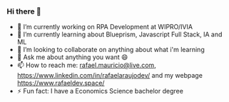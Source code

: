 ### Hi there 👋

<!--
**rafaelmauricioaraujo/rafaelmauricioaraujo** is a ✨ _special_ ✨ repository because its `README.md` (this file) appears on your GitHub profile.

Here are some ideas to get you started:
-->

- 🔭 I’m currently working on RPA Development at WIPRO/IVIA
- 🌱 I’m currently learning about Blueprism, Javascript Full Stack, IA and ML
- 👯 I’m looking to collaborate on anything about what i'm learning
- 💬 Ask me about anything you want 😄
- 📫 How to reach me: rafael.mauricio@live.com, https://www.linkedin.com/in/rafaelaraujodev/ and my webpage https://www.rafaeldev.space/
- ⚡ Fun fact: I have a Economics Science bachelor degree
